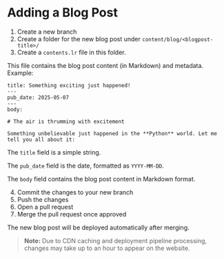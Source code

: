 # Adding a Blog Post

1. Create a new branch
2. Create a folder for the new blog post under `content/blog/<blogpost-title>/`
3. Create a `contents.lr` file in this folder.

This file contains the blog post content (in Markdown) and metadata. Example:

```
title: Something exciting just happened!
---
pub_date: 2025-05-07
---
body:

# The air is thrumming with excitement

Something unbelievable just happened in the **Python** world. Let me tell you all about it:
```

The `title` field is a simple string.

The `pub_date` field is the date, formatted as `YYYY-MM-DD`.

The `body` field contains the blog post content in Markdown format.

4. Commit the changes to your new branch
5. Push the changes
6. Open a pull request
7. Merge the pull request once approved

The new blog post will be deployed automatically after merging.

> **Note:** Due to CDN caching and deployment pipeline processing, changes may take up to an hour to appear on the website.